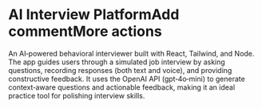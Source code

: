 # AI Interview PlatformAdd commentMore actions
An AI‑powered behavioral interviewer built with React, Tailwind, and Node. The app guides users through a simulated job interview by asking questions, recording responses (both text and voice), and providing constructive feedback. It uses the OpenAI API (gpt‑4o‑mini) to generate context‑aware questions and actionable feedback, making it an ideal practice tool for polishing interview skills.